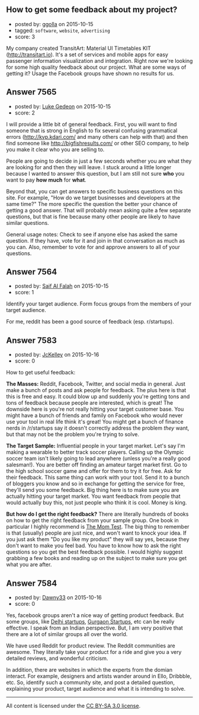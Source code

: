## How to get some feedback about my project?

- posted by: [ggolla](https://stackexchange.com/users/7127094/ggolla) on 2015-10-15
- tagged: `software`, `website`, `advertising`
- score: 3

My company created TransitArt: Material UI Timetables KIT (http://transitart.io). It's a set of services and mobile apps for easy passenger information visualization and integration. Right now we're looking for some high quality feedback about our project. What are some ways of getting it? Usage the Facebook groups have shown no results for us.


## Answer 7565

- posted by: [Luke Gedeon](https://stackexchange.com/users/1119600/luke-gedeon) on 2015-10-15
- score: 2

I will provide a little bit of general feedback. First, you will want to find someone that is strong in English to fix several confusing grammatical errors (http://kvp.kdari.com/ and many others can help with that) and then find someone like http://bigfishresults.com/ or other SEO company, to help you make it clear who you are selling to.

People are going to decide in just a few seconds whether you are what they are looking for and then they will leave. I stuck around a little longer because I wanted to answer this question, but I am still not sure **who** you want to pay **how much** for **what**.

Beyond that, you can get answers to specific business questions on this site. For example, "How do we target businesses and developers at the same time?" The more specific the question the better your chance of getting a good answer. That will probably mean asking quite a few separate questions, but that is fine because many other people are likely to have similar questions.

General usage notes: Check to see if anyone else has asked the same question. If they have, vote for it and join in that conversation as much as you can. Also, remember to vote for and approve answers to all of your questions.


## Answer 7564

- posted by: [Saif Al Falah](https://stackexchange.com/users/1405882/saif-al-falah) on 2015-10-15
- score: 1

Identify your target audience. Form focus groups from the members of your target audience.

For me, reddit has been a good source of feedback (esp. r/startups).


## Answer 7583

- posted by: [JcKelley](https://stackexchange.com/users/2772386/jckelley) on 2015-10-16
- score: 0

<p>How to get useful feedback:</p>

<p><strong>The Masses:</strong>
Reddit, Facebook, Twitter, and social media in general. Just make a bunch of posts and ask people for feedback. The plus here is that this is free and easy. It could blow up and suddenly you're getting tons and tons of feedback because people are interested, which is great! The downside here is you're not really hitting your target customer base. You might have a bunch of friends and family on Facebook who would never use your tool in real life think it's great! You might get a bunch of finance nerds in /r/startups say it doesn't correctly address the problem <em>they</em> want, but that may not be the problem you're trying to solve.</p>

<p><strong>The Target Sample:</strong>
Influential people in your target market. Let's say I'm making a wearable to better track soccer players. Calling up the Olympic soccer team isn't likely going to lead anywhere (unless you're a really good salesman!). You are better off finding an amateur target market first. Go to the high school soccer game and offer for them to try it for free. Ask for their feedback. This same thing can work with your tool. Send it to a bunch of bloggers you know and so in exchange for getting the service for free, they'll send you some feedback. Big thing here is to make sure you are actually hitting your target market. You want feedback from people that would actually buy this, not just people who think it is cool. Money is king.</p>

<p><strong>But how do I get the right feedback?</strong>
There are literally hundreds of books on how to get the right feedback from your sample group. One book in particular I highly recommend is <a href="http://www.momtestbook.com/" rel="nofollow">The Mom Test</a>. The big thing to remember is that (usually) people are just nice, and won't want to knock your idea. If you just ask them "Do you like my product" they will say yes, because they don't want to make you feel bad. You have to know how to ask the right questions so you get the best feedback possible. I would highly suggest grabbing a few books and reading up on the subject to make sure you get what you are after.</p>



## Answer 7584

- posted by: [Dawny33](https://stackexchange.com/users/6444670/dawny33) on 2015-10-16
- score: 0

<p>Yes, facebook groups aren't a nice way of getting product feedback. But some groups, like <a href="https://www.facebook.com/groups/delhistartups/" rel="nofollow">Delhi startups</a>, <a href="https://www.facebook.com/groups/252440671604769/?ref=br_rs" rel="nofollow">Gurgaon Startups</a>, etc can be really effective. I speak from an Indian perspective. But, I am very positive that there are a lot of similar groups all over the world.</p>

<p>We have used Reddit for product review. The Reddit communities are awesome. They literally take your product for a ride and give you a very detailed reviews, and wonderful criticism.</p>

<p>In addition, there are websites in which the experts from the domian interact. For example, designers and artists wander around in Ello, Dribbble, etc. So, identify such a community site, and post a detailed question, explaining your product, target audience and what it is intending to solve.</p>




---

All content is licensed under the [CC BY-SA 3.0 license](https://creativecommons.org/licenses/by-sa/3.0/).
